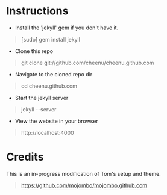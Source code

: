 Instructions
============


* Install the 'jekyll' gem if you don't have it. 

> [sudo] gem install jekyll  

* Clone this repo 

> git clone git://github.com/cheenu/cheenu.github.com

* Navigate to the cloned repo dir

> cd cheenu.github.com

* Start the jekyll server

> jekyll --server

* View the website in your browser

> http://localhost:4000

Credits
=======

This is an in-progress modification of Tom's setup and theme.

> https://github.com/mojombo/mojombo.github.com

 
